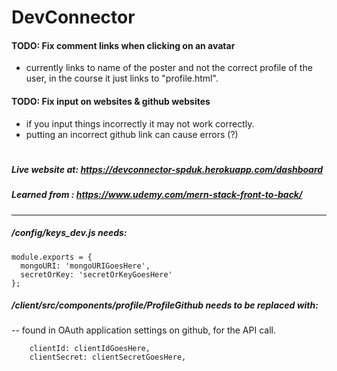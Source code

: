 # DevConnector

#### TODO: Fix comment links when clicking on an avatar
  - currently links to name of the poster and not the correct profile of the user, in the course it just links to "profile.html".

#### TODO: Fix input on websites  & github websites
  - if you input things incorrectly it may not work correctly.
  - putting an incorrect github link can cause errors (?)

#
##### Live website at: https://devconnector-spduk.herokuapp.com/dashboard
##### Learned from : https://www.udemy.com/mern-stack-front-to-back/
---






##### /config/keys_dev.js needs:

```
module.exports = {
  mongoURI: 'mongoURIGoesHere',
  secretOrKey: 'secretOrKeyGoesHere'
};
```
##### /client/src/components/profile/ProfileGithub needs to be replaced with:
-- found in OAuth application settings on github, for the API call.
```
    clientId: clientIdGoesHere,
    clientSecret: clientSecretGoesHere,
```

